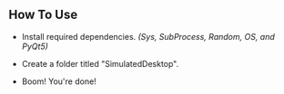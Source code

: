 ## How To Use
- Install required dependencies.
*(Sys, SubProcess, Random, OS, and PyQt5)*

- Create a folder titled "SimulatedDesktop".

- Boom! You're done!
